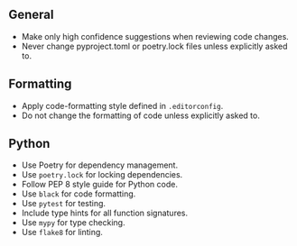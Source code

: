 ## General

* Make only high confidence suggestions when reviewing code changes.
* Never change pyproject.toml or poetry.lock files unless explicitly asked to.

## Formatting

* Apply code-formatting style defined in `.editorconfig`.
* Do not change the formatting of code unless explicitly asked to.

## Python

* Use Poetry for dependency management.
* Use `poetry.lock` for locking dependencies.
* Follow PEP 8 style guide for Python code.
* Use `black` for code formatting.
* Use `pytest` for testing.
* Include type hints for all function signatures.
* Use `mypy` for type checking.
* Use `flake8` for linting.
